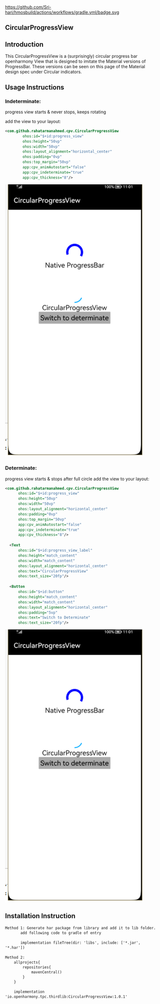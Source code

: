 https://github.com/Sri-hari/hmosbuild/actions/workflows/gradle.yml/badge.svg
## CircularProgressView

## Introduction
This CircularProgressView is a (surprisingly) circular progress bar openharmony View that is designed to imitate the Material versions of ProgressBar. These versions can be seen on this page of the Material design spec under Circular indicators.

## Usage Instructions

### Indeterminate:
progress view starts & never stops, keeps rotating

add the view to your layout:

```xml
<com.github.rahatarmanahmed.cpv.CircularProgressView
        ohos:id="$+id:progress_view"
        ohos:height="50vp"
        ohos:width="50vp"
        ohos:layout_alignment="horizontal_center"
        ohos:padding="0vp"
        ohos:top_margin="50vp"
        app:cpv_animAutostart="false"
        app:cpv_indeterminate="true"      
        app:cpv_thickness="8"/>
```
<img src="./images/CircularProgressView_Indeterminate.png" width=450 ></img>


### Determinate:
progress view starts & stops after full circle
add the view to your layout:

  ```xml
<com.github.rahatarmanahmed.cpv.CircularProgressView
        ohos:id="$+id:progress_view"
        ohos:height="50vp"
        ohos:width="50vp"
        ohos:layout_alignment="horizontal_center"
        ohos:padding="0vp"
        ohos:top_margin="50vp"
        app:cpv_animAutostart="false"
        app:cpv_indeterminate="true"
        app:cpv_thickness="8"/>

    <Text
        ohos:id="$+id:progress_view_label"
        ohos:height="match_content"
        ohos:width="match_content"
        ohos:layout_alignment="horizontal_center"
        ohos:text="CircularProgressView"
        ohos:text_size="20fp"/>

    <Button
        ohos:id="$+id:button"
        ohos:height="match_content"
        ohos:width="match_content"
        ohos:layout_alignment="horizontal_center"
        ohos:padding="5vp"
        ohos:text="Switch to Determinate"
        ohos:text_size="20fp"/>
```
<img src="./images/CircularProgressView_Determinate.png" width=450 ></img>


## Installation Instruction
```
Method 1: Generate har package from library and add it to lib folder.
       add following code to gradle of entry

       implementation fileTree(dir: 'libs', include: ['*.jar', '*.har'])
       
Method 2:
    allprojects{
        repositories{
            mavenCentral()
        }
    }

    implementation 'io.openharmony.tpc.thirdlib:CircularProgressView:1.0.1'
```
